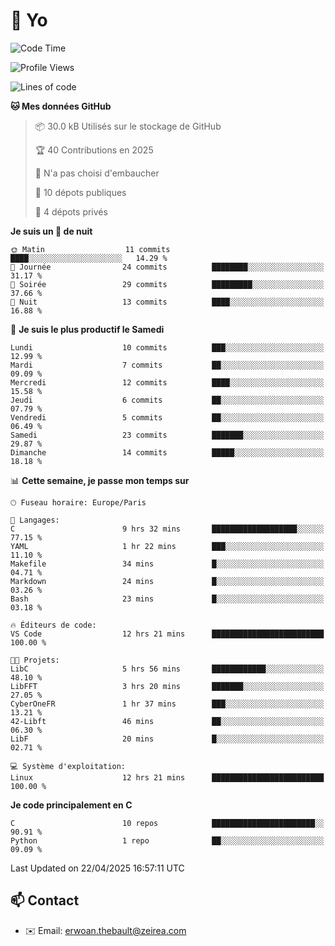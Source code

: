 # 👋 Yo

<!--START_SECTION:waka-->
![Code Time](http://img.shields.io/badge/Code%20Time-13%20hrs%2043%20mins-blue)

![Profile Views](http://img.shields.io/badge/Vues%20du%20profil-159-blue)

![Lines of code](https://img.shields.io/badge/Depuis%20Hello%20World%2C%20j%27ai%20%C3%A9crit-740.0%20thousand%20Lignes%20de%20code-blue)

**🐱 Mes données GitHub** 

> 📦 30.0 kB Utilisés sur le stockage de GitHub 
 > 
> 🏆 40 Contributions en 2025
 > 
> 🚫 N'a pas choisi d'embaucher
 > 
> 📜 10 dépots publiques 
 > 
> 🔑 4 dépots privés 
 > 
**Je suis un 🦉 de nuit** 

```text
🌞 Matin                  11 commits          ████░░░░░░░░░░░░░░░░░░░░░   14.29 % 
🌆 Journée                24 commits          ████████░░░░░░░░░░░░░░░░░   31.17 % 
🌃 Soirée                 29 commits          █████████░░░░░░░░░░░░░░░░   37.66 % 
🌙 Nuit                   13 commits          ████░░░░░░░░░░░░░░░░░░░░░   16.88 % 
```
📅 **Je suis le plus productif le Samedi** 

```text
Lundi                    10 commits          ███░░░░░░░░░░░░░░░░░░░░░░   12.99 % 
Mardi                    7 commits           ██░░░░░░░░░░░░░░░░░░░░░░░   09.09 % 
Mercredi                 12 commits          ████░░░░░░░░░░░░░░░░░░░░░   15.58 % 
Jeudi                    6 commits           ██░░░░░░░░░░░░░░░░░░░░░░░   07.79 % 
Vendredi                 5 commits           ██░░░░░░░░░░░░░░░░░░░░░░░   06.49 % 
Samedi                   23 commits          ███████░░░░░░░░░░░░░░░░░░   29.87 % 
Dimanche                 14 commits          █████░░░░░░░░░░░░░░░░░░░░   18.18 % 
```


📊 **Cette semaine, je passe mon temps sur** 

```text
🕑︎ Fuseau horaire: Europe/Paris

💬 Langages: 
C                        9 hrs 32 mins       ███████████████████░░░░░░   77.15 % 
YAML                     1 hr 22 mins        ███░░░░░░░░░░░░░░░░░░░░░░   11.10 % 
Makefile                 34 mins             █░░░░░░░░░░░░░░░░░░░░░░░░   04.71 % 
Markdown                 24 mins             █░░░░░░░░░░░░░░░░░░░░░░░░   03.26 % 
Bash                     23 mins             █░░░░░░░░░░░░░░░░░░░░░░░░   03.18 % 

🔥 Éditeurs de code: 
VS Code                  12 hrs 21 mins      █████████████████████████   100.00 % 

🐱‍💻 Projets: 
LibC                     5 hrs 56 mins       ████████████░░░░░░░░░░░░░   48.10 % 
LibFFT                   3 hrs 20 mins       ███████░░░░░░░░░░░░░░░░░░   27.05 % 
CyberOneFR               1 hr 37 mins        ███░░░░░░░░░░░░░░░░░░░░░░   13.21 % 
42-Libft                 46 mins             ██░░░░░░░░░░░░░░░░░░░░░░░   06.30 % 
LibF                     20 mins             █░░░░░░░░░░░░░░░░░░░░░░░░   02.71 % 

💻 Système d'exploitation: 
Linux                    12 hrs 21 mins      █████████████████████████   100.00 % 
```

**Je code principalement en C** 

```text
C                        10 repos            ███████████████████████░░   90.91 % 
Python                   1 repo              ██░░░░░░░░░░░░░░░░░░░░░░░   09.09 % 
```




 Last Updated on 22/04/2025 16:57:11 UTC
<!--END_SECTION:waka-->

## 📫 Contact

- ✉️ Email: erwoan.thebault@zeirea.com
